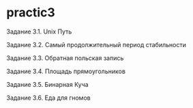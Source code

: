 # practic3
Задание 3.1. Unix Путь

Задание 3.2. Самый продолжительный период стабильности

Задание 3.3. Обратная польская запись

Задание 3.4. Площадь прямоугольников

Задание 3.5. Бинарная Куча

Задание 3.6. Еда для гномов
